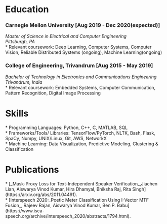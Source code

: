 <h1>Education</h1>
<h3>Carnegie Mellon University [Aug 2019 - Dec 2020(expected)]</h3>
<i>Master of Science in Electrical and Computer Engineering</i><br>
<i>Pittsburgh, PA</i><br>
* Relevant coursework: Deep Learning, Computer Systems, Computer Vision, Reliable Distributed Systems (ongoing), Machine Learning(ongoing)

<h3>College of Engineering, Trivandrum [Aug 2015 - May 2019]</h3> 
<i>Bachelor of Technology in Electronics and Communications Engineering</i><br>
<i>Trivandrum, India</i><br>
* Relevant coursework: Embedded Systems, Computer Communication, Pattern Recognition, Digital Image Processing

<h1>Skills</h1>
* Programming Languages: Python, C++, C, MATLAB, SQL<br>
* Frameworks/Tools/ Libraries: TensorFlow/PyTorch, NLTK, Bash, Flask, SpaCy, Numpy, UNIX/Linux, Git, AWS, NetworkX<br>
* Machine Learning: Data Visualization, Predictive Modeling, Clustering & Classification<br>

<h1> Publications</h1>
* [_Mask-Proxy Loss for Text-Independent Speaker Verification_,Jiachen Lian, Aiswarya Vinod Kumar, Hira Dhamyal, Bhiksha Raj, Rita Singh](https://arxiv.org/abs/2011.04491).<br>
* [Interspeech 2020:_Poetic Meter Classification Using I-Vector MTF Fusion_, Rajeev Rajan, Aiswarya Vinod Kumar, Ben P. Babu](https://www.isca-speech.org/archive/Interspeech_2020/abstracts/1794.html).
